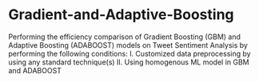 # Gradient-and-Adaptive-Boosting
Performing the efficiency comparison of Gradient Boosting (GBM) and Adaptive Boosting (ADABOOST) models on Tweet Sentiment Analysis by performing the following conditions:
I. Customized data preprocessing by using any standard technique(s)
II. Using homogenous ML model in GBM and ADABOOST
